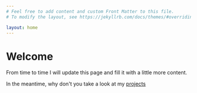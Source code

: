 ```yaml
---
# Feel free to add content and custom Front Matter to this file.
# To modify the layout, see https://jekyllrb.com/docs/themes/#overriding-theme-defaults

layout: home
---
```


<h1>Welcome</h1>

From time to time I will update this page and fill it with a little more content.

In the meantime, why don't you take a look at my [projects](/projects)
